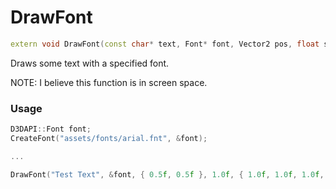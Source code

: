 # DrawFont

```c++
extern void DrawFont(const char* text, Font* font, Vector2 pos, float size, Vector4 color);
```

Draws some text with a specified font.

NOTE: I believe this function is in screen space.

### Usage
```c++
D3DAPI::Font font;
CreateFont("assets/fonts/arial.fnt", &font);

...

DrawFont("Test Text", &font, { 0.5f, 0.5f }, 1.0f, { 1.0f, 1.0f, 1.0f, 1.0f });
```
